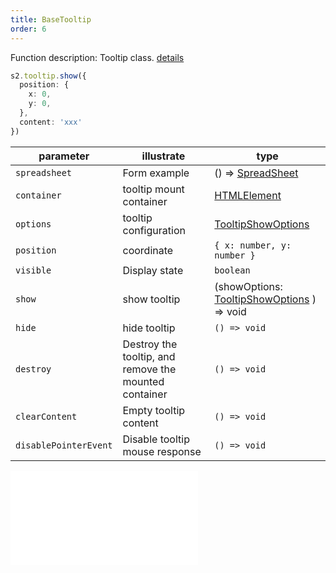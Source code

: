 ```yaml
---
title: BaseTooltip
order: 6
---
```


Function description: Tooltip class. [details](https://github.com/antvis/S2/blob/next/packages/s2-core/src/ui/tooltip/index.ts)

```ts
s2.tooltip.show({
  position: {
    x: 0,
    y: 0,
  },
  content: 'xxx'
})
```

| parameter             | illustrate                                            | type                                                                        |
| --------------------- | ----------------------------------------------------- | --------------------------------------------------------------------------- |
| `spreadsheet`         | Form example                                          | () => [SpreadSheet](/docs/api/basic-class/spreadsheet)                      |
| `container`           | tooltip mount container                               | [HTMLElement](https://developer.mozilla.org/en-US/docs/Web/API/HTMLElement) |
| `options`             | tooltip configuration                                 | [TooltipShowOptions](#tooltipshowoptions)                                   |
| `position`            | coordinate                                            | `{ x: number, y: number }`                                                  |
| `visible`             | Display state                                         | `boolean`                                                                   |
| `show`                | show tooltip                                          | (showOptions: [TooltipShowOptions](#tooltipshowoptions) ) => void           |
| `hide`                | hide tooltip                                          | `() => void`                                                                |
| `destroy`             | Destroy the tooltip, and remove the mounted container | `() => void`                                                                |
| `clearContent`        | Empty tooltip content                                 | `() => void`                                                                |
| `disablePointerEvent` | Disable tooltip mouse response                        | `() => void`                                                                |

<embed src="@/docs/common/custom-tooltip.en.md"></embed>
